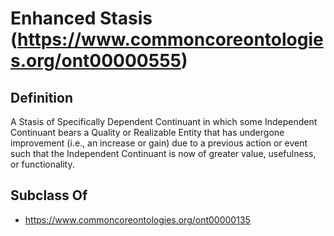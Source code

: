 # Enhanced Stasis (https://www.commoncoreontologies.org/ont00000555)

## Definition
A Stasis of Specifically Dependent Continuant in which some Independent Continuant bears a Quality or Realizable Entity that has undergone improvement (i.e., an increase or gain) due to a previous action or event such that the Independent Continuant is now of greater value, usefulness, or functionality.

## Subclass Of
- https://www.commoncoreontologies.org/ont00000135

